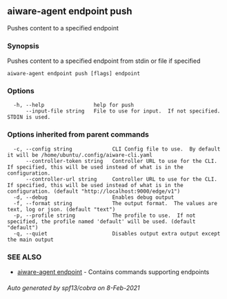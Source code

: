 ## aiware-agent endpoint push

Pushes content to a specified endpoint

### Synopsis

Pushes content to a specified endpoint from stdin or file if specified

```
aiware-agent endpoint push [flags] endpoint
```

### Options

```
  -h, --help                help for push
      --input-file string   File to use for input.  If not specified.  STDIN is used.
```

### Options inherited from parent commands

```
  -c, --config string             CLI Config file to use.  By default it will be /home/ubuntu/.config/aiware-cli.yaml
      --controller-token string   Controller URL to use for the CLI.  If specified, this will be used instead of what is in the configuration.
      --controller-url string     Controller URL to use for the CLI.  If specified, this will be used instead of what is in the configuration. (default "http://localhost:9000/edge/v1")
  -d, --debug                     Enables debug output
  -f, --format string             The output format.  The values are text, log or json. (default "text")
  -p, --profile string            The profile to use.  If not specified, the profile named 'default' will be used. (default "default")
  -q, --quiet                     Disables output extra output except the main output
```

### SEE ALSO

* [aiware-agent endpoint](/cli/aiware-agent_endpoint.md)	 - Contains commands supporting endpoints

###### Auto generated by spf13/cobra on 8-Feb-2021
